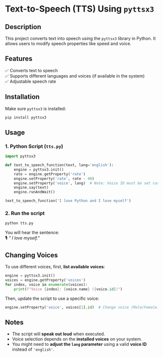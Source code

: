 
# Text-to-Speech (TTS) Using `pyttsx3`  

## Description  
This project converts text into speech using the `pyttsx3` library in Python. It allows users to modify speech properties like speed and voice.  

## Features  
✅ Converts text to speech  
✅ Supports different languages and voices (if available in the system)  
✅ Adjustable speech rate  

## Installation  
Make sure `pyttsx3` is installed:  
```sh
pip install pyttsx3
```

## Usage  

### 1. **Python Script (`tts.py`)**  
```python
import pyttsx3

def text_to_speech_function(text, lang='english'):
    engine = pyttsx3.init()
    rate = engine.getProperty('rate')
    engine.setProperty('rate', rate - 40)
    engine.setProperty('voice', lang)  # Note: Voice ID must be set correctly
    engine.say(text)
    engine.runAndWait()

text_to_speech_function('I love Python and I love myself')
```

### 2. **Run the script**  
```sh
python tts.py
```
You will hear the sentence:  
🎙️ *" I love myself."*  

## Changing Voices  
To use different voices, first, **list available voices**:  
```python
engine = pyttsx3.init()
voices = engine.getProperty('voices')
for index, voice in enumerate(voices):
    print(f"Voice {index}: {voice.name} ({voice.id})")
```
Then, update the script to use a specific voice:  
```python
engine.setProperty('voice', voices[1].id)  # Change voice (Male/Female)
```

## Notes  
- The script will **speak out loud** when executed.  
- Voice selection depends on the **installed voices** on your system.  
- You might need to **adjust the `lang` parameter** using a valid **voice ID** instead of `'english'`.  

